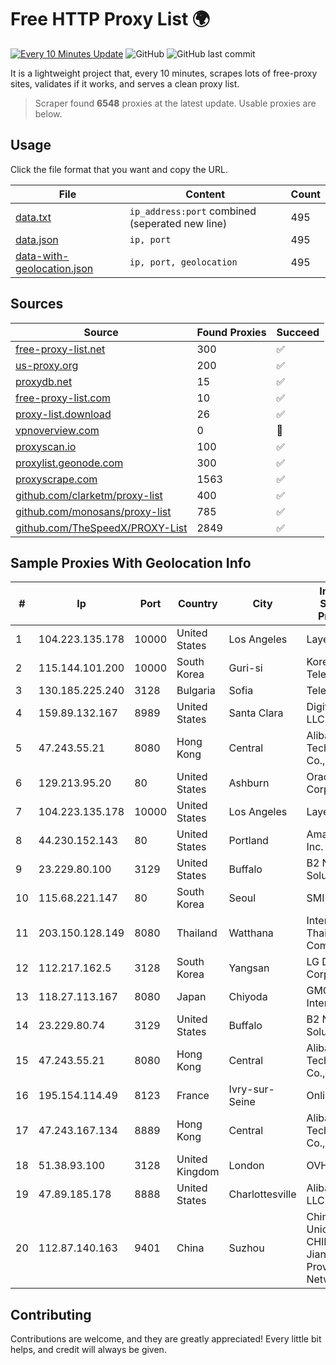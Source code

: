 
# Free HTTP Proxy List 🌍

[![Every 10 Minutes Update](https://github.com/mertguvencli/http-proxy-list/actions/workflows/main.yml/badge.svg?branch=main)](https://github.com/mertguvencli/http-proxy-list/actions/workflows/main.yml)
![GitHub](https://img.shields.io/github/license/mertguvencli/http-proxy-list)
![GitHub last commit](https://img.shields.io/github/last-commit/mertguvencli/http-proxy-list)

It is a lightweight project that, every 10 minutes, scrapes lots of free-proxy sites, validates if it works, and serves a clean proxy list.


> Scraper found **6548** proxies at the latest update. Usable proxies are below.

## Usage

Click the file format that you want and copy the URL.


|File|Content|Count|
|----|-------|-----|
|[data.txt](https://raw.githubusercontent.com/mertguvencli/http-proxy-list/main/proxy-list/data.txt)|`ip_address:port` combined (seperated new line)|495|
|[data.json](https://raw.githubusercontent.com/mertguvencli/http-proxy-list/main/proxy-list/data.json)|`ip, port`|495|
|[data-with-geolocation.json](https://raw.githubusercontent.com/mertguvencli/http-proxy-list/main/proxy-list/data-with-geolocation.json)|`ip, port, geolocation`|495|

## Sources

|Source|Found Proxies|Succeed|
|------|-------------|-------|
|[free-proxy-list.net](https://free-proxy-list.net)|300|✅|
|[us-proxy.org](https://www.us-proxy.org)|200|✅|
|[proxydb.net](http://proxydb.net)|15|✅|
|[free-proxy-list.com](https://free-proxy-list.com/?page=&port=&type%5B%5D=http&type%5B%5D=https&up_time=0&search=Search)|10|✅|
|[proxy-list.download](https://www.proxy-list.download/HTTP)|26|✅|
|[vpnoverview.com](https://vpnoverview.com/privacy/anonymous-browsing/free-proxy-servers)|0|🚫|
|[proxyscan.io](https://www.proxyscan.io)|100|✅|
|[proxylist.geonode.com](https://proxylist.geonode.com/api/proxy-list?limit=300&page=1&sort_by=lastChecked&sort_type=desc&protocols=http,https)|300|✅|
|[proxyscrape.com](https://api.proxyscrape.com/v2/?request=displayproxies&protocol=http&timeout=10000&country=all&ssl=all&anonymity=all)|1563|✅|
|[github.com/clarketm/proxy-list](https://raw.githubusercontent.com/clarketm/proxy-list/master/proxy-list-raw.txt)|400|✅|
|[github.com/monosans/proxy-list](https://raw.githubusercontent.com/monosans/proxy-list/main/proxies/http.txt)|785|✅|
|[github.com/TheSpeedX/PROXY-List](https://raw.githubusercontent.com/TheSpeedX/PROXY-List/master/http.txt)|2849|✅|


## Sample Proxies With Geolocation Info

|#|Ip|Port|Country|City|Internet Service Provider|
|-|--|----|-------|----|-------------------------|
|1|104.223.135.178|10000|United States|Los Angeles|LayerHost|
|2|115.144.101.200|10000|South Korea|Guri-si|Korea Telecom|
|3|130.185.225.240|3128|Bulgaria|Sofia|Telepoint Ltd|
|4|159.89.132.167|8989|United States|Santa Clara|DigitalOcean, LLC|
|5|47.243.55.21|8080|Hong Kong|Central|Alibaba (US) Technology Co., Ltd.|
|6|129.213.95.20|80|United States|Ashburn|Oracle Corporation|
|7|104.223.135.178|10000|United States|Los Angeles|LayerHost|
|8|44.230.152.143|80|United States|Portland|Amazon.com, Inc.|
|9|23.229.80.100|3129|United States|Buffalo|B2 Net Solutions Inc.|
|10|115.68.221.147|80|South Korea|Seoul|SMILESERV|
|11|203.150.128.149|8080|Thailand|Watthana|Internet Thailand Company Ltd|
|12|112.217.162.5|3128|South Korea|Yangsan|LG DACOM Corporation|
|13|118.27.113.167|8080|Japan|Chiyoda|GMO Internet, Inc.|
|14|23.229.80.74|3129|United States|Buffalo|B2 Net Solutions Inc.|
|15|47.243.55.21|8080|Hong Kong|Central|Alibaba (US) Technology Co., Ltd.|
|16|195.154.114.49|8123|France|Ivry-sur-Seine|Online S.A.S.|
|17|47.243.167.134|8889|Hong Kong|Central|Alibaba (US) Technology Co., Ltd.|
|18|51.38.93.100|3128|United Kingdom|London|OVH SAS|
|19|47.89.185.178|8888|United States|Charlottesville|Alibaba.com LLC|
|20|112.87.140.163|9401|China|Suzhou|China Unicom CHINA169 Jiangsu Province Network|



## Contributing

Contributions are welcome, and they are greatly appreciated! Every
little bit helps, and credit will always be given.

